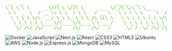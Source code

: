 
<pre align="left" style="color: #41bd11;">
 __  __          ___    ___             ______  __                                __
\ \ \_\ \     __\//\ \ \//\ \     ___  \/_/\ \/\ \ \___      __   _ __    __     \/_/
 \ \  _  \  /'__`\\ \ \  \ \ \   / __`\   \ \ \ \ \  _ `\  /'__`\/\`'__\/'__`\    \ \ \
  \ \ \ \ \/\  __/ \_\ \_ \_\ \_/\ \L\ \   \ \ \ \ \ \ \ \/\  __/\ \ \//\  __/     \ \ \
   \ \_\ \_\ \____\/\____\/\____\ \____/    \ \_\ \ \_\ \_\ \____\\ \_\\ \____\     \ \ \
    \/_/\/_/\/____/\/____/\/____/\/___/      \/_/  \/_/\/_/\/____/ \/_/ \/____/      \/_/                                                                                                                                                                                
</pre>

![Docker](https://img.shields.io/badge/-Docker-2496ED?logo=docker&logoColor=white)
![JavaScript](https://img.shields.io/badge/-JavaScript-F7DF1E?logo=javascript&logoColor=black)
![Next.js](https://img.shields.io/badge/-Next.js-000000?logo=next.js&logoColor=white)
![React](https://img.shields.io/badge/-React-61DAFB?logo=react&logoColor=black)
![CSS3](https://img.shields.io/badge/-CSS3-1572B6?logo=css3&logoColor=white)
![HTML5](https://img.shields.io/badge/-HTML5-E34F26?logo=html5&logoColor=white)
![Ubuntu](https://img.shields.io/badge/-Ubuntu-E95420?logo=ubuntu&logoColor=white)
![AWS](https://img.shields.io/badge/-AWS-232F3E?logo=amazon-aws&logoColor=white)
![Node.js](https://img.shields.io/badge/-Node.js-339933?logo=node.js&logoColor=white)
![Express.js](https://img.shields.io/badge/-Express.js-000000?logo=express&logoColor=white)
![MongoDB](https://img.shields.io/badge/-MongoDB-47A248?logo=mongodb&logoColor=white)
![MySQL](https://img.shields.io/badge/-MySQL-4479A1?logo=mysql&logoColor=white)
